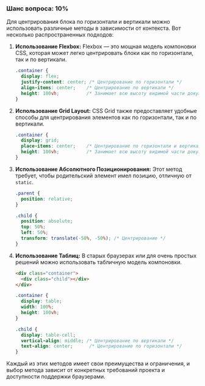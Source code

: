 ### Шанс вопроса: 10%

Для центрирования блока по горизонтали и вертикали можно использовать различные методы в зависимости от контекста. Вот несколько распространенных подходов:

1. **Использование Flexbox:**
   Flexbox — это мощная модель компоновки CSS, которая может легко центрировать блоки как по горизонтали, так и по вертикали.

   ```css
   .container {
     display: flex;
     justify-content: center; /* Центрирование по горизонтали */
     align-items: center;    /* Центрирование по вертикали */
     height: 100vh;          /* Занимает всю высоту видимой части документа */
   }
   ```

2. **Использование Grid Layout:**
   CSS Grid также предоставляет удобные способы для центрирования элементов как по горизонтали, так и по вертикали.

   ```css
   .container {
     display: grid;
     place-items: center;    /* Центрирование по горизонтали и вертикали */
     height: 100vh;          /* Занимает всю высоту видимой части документа */
   }
   ```

3. **Использование Абсолютного Позиционирования:**
   Этот метод требует, чтобы родительский элемент имел позицию, отличную от `static`.

   ```css
   .parent {
     position: relative;
   }

   .child {
     position: absolute;
     top: 50%;
     left: 50%;
     transform: translate(-50%, -50%); /* Центрирование */
   }
   ```

4. **Использование Таблиц:**
   В старых браузерах или для очень простых решений можно использовать табличную модель компоновки.

   ```html
   <div class="container">
     <div class="child"></div>
   </div>
   ```

   ```css
   .container {
     display: table;
     width: 100%;
     height: 100vh;
   }

   .child {
     display: table-cell;
     vertical-align: middle; /* Центрирование по вертикали */
     text-align: center;      /* Центрирование по горизонтали */
   }
   ```

Каждый из этих методов имеет свои преимущества и ограничения, и выбор метода зависит от конкретных требований проекта и доступности поддержки браузерами.